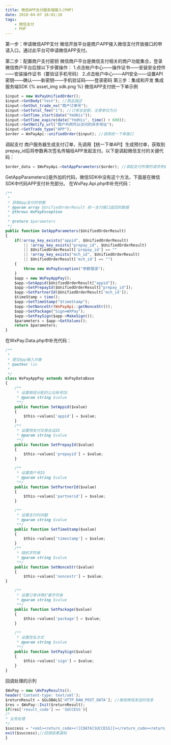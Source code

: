 ```yaml
---
title: 微信APP支付服务端接入(PHP)
date: 2018-04-07 16:01:16
tags: 
    - 微信支付
    - PHP
---
```

第一步：申请微信APP支付
微信开放平台是商户APP接入微信支付开放接口的申请入口，通过此平台可申请微信APP支付。
<!--more-->
第二步：配置商户支付密钥
微信商户平台是微信支付相关的商户功能集合，登录微信商户平台后按以下步骤操作：
1.点击帐户中心——操作证书——安装安全控件——安装操作证书（要验证手机号码）
2.点击帐户中心——API安全——设置API密钥——确认——新密钥——手机验证码——登录密码
第三步：集成和开发
集成服务端SDK
{% asset_img sdk.png %}
微信APP支付统一下单示例
```javascript
$input = new WxPayUnifiedOrder();
$input->SetBody("test"); //商品描述
$input->SetOut_trade_no("商户订单号");
$input->SetTotal_fee("1"); //订单总金额，注意单位为分
$input->SetTime_start(date("YmdHis"));
$input->SetTime_expire(date("YmdHis", time() + 600));
$input->SetNotify_url("商户外网可以访问的异步地址");
$input->SetTrade_type("APP");
$order = WxPayApi::unifiedOrder($input); //调用统一下单接口

```
调起支付
商户服务器生成支付订单，先调用【统一下单API】生成预付单，获取到prepay_id后将参数再次签名传输给APP发起支付。以下是调起微信支付的关键代码：
```javascript
$order_data = $WxPayApi->GetAppParameters($order); //调起支付所需的请求参数
```
GetAppParameters()是外加的代码，微信SDK中没有这个方法，下面是在微信SDK中代码APP支付补充部分。
在WxPay.Api.php中补充代码：
```javascript
/**
 *
 * 获取App支付的参数
 * @param array $UnifiedOrderResult 统一支付接口返回的数据
 * @throws WxPayException
 * 
 * @return $parameters
 */
public function GetAppParameters($UnifiedOrderResult)
{
    if(!array_key_exists("appid", $UnifiedOrderResult)
        || !array_key_exists("prepay_id", $UnifiedOrderResult)
        || $UnifiedOrderResult['prepay_id'] == ""
        || !array_key_exists("mch_id", $UnifiedOrderResult)
        || $UnifiedOrderResult['mch_id'] == "")
    {
        throw new WxPayException("参数错误");
    }
    $app = new WxPayAppPay();
    $app->SetAppid($UnifiedOrderResult["appid"]);
    $app->SetPrepayId($UnifiedOrderResult["prepay_id"]);
    $app->SetPartnerId($UnifiedOrderResult['mch_id']);
    $timeStamp = time();
    $app->SetTimeStamp("$timeStamp");
    $app->SetNonceStr(WxPayApi::getNonceStr());
    $app->SetPackage("Sign=WXPay");
    $app->SetPaySign($app->MakeSign());
    $parameters = $app->GetValues();
    return $parameters;
}
```
在WxPay.Data.php中补充代码：
```javascript
/**
 *
 * 提交App输入对象
 * @author lin
 *
 */
class WxPayAppPay extends WxPayDataBase
{
    /**
     * 设置微信分配的公众账号ID
     * @param string $value
     **/
    public function SetAppid($value)
    {
        $this->values['appid'] = $value;
    }
    /**
     * 设置预支付交易会话ID
     * @param string $value
     **/
    public function SetPrepayId($value)
    {
        $this->values['prepayid'] = $value;
    }

    /**
     * 设置商户号ID
     * @param string $value
     **/
    public function SetPartnerId($value)
    {
        $this->values['partnerid'] = $value;
    }

    /**
     * 设置支付时间戳
     * @param string $value
     **/
    public function SetTimeStamp($value)
    {
        $this->values['timestamp'] = $value;
    }
    /**
     * 随机字符串
     * @param string $value
     **/
    public function SetNonceStr($value)
    {
        $this->values['noncestr'] = $value;
}

    /**
     * 设置订单详情扩展字符串
     * @param string $value
     **/
    public function SetPackage($value)
    {
        $this->values['package'] = $value;
    }

    /**
     * 设置签名方式
     * @param string $value
     **/
    public function SetPaySign($value)
    {
        $this->values['sign'] = $value;
    }
}
```
回调处理的示列
```javascript
$WxPay = new \WxPayResults();
header('Content-type: text/xml');
$returnResult = $GLOBALS['HTTP_RAW_POST_DATA']; //接收微信发送的信息
$res = $WxPay::Init($returnResult);
if(res['result_code'] == 'SUCCESS'){
/*
* 业务处理
*/
$success = "<xml><return_code><![CDATA[SUCCESS]]></return_code><return_msg><![CDATA[OK]]></return_msg></xml>";
exit($success);//回调结果通知
}
```